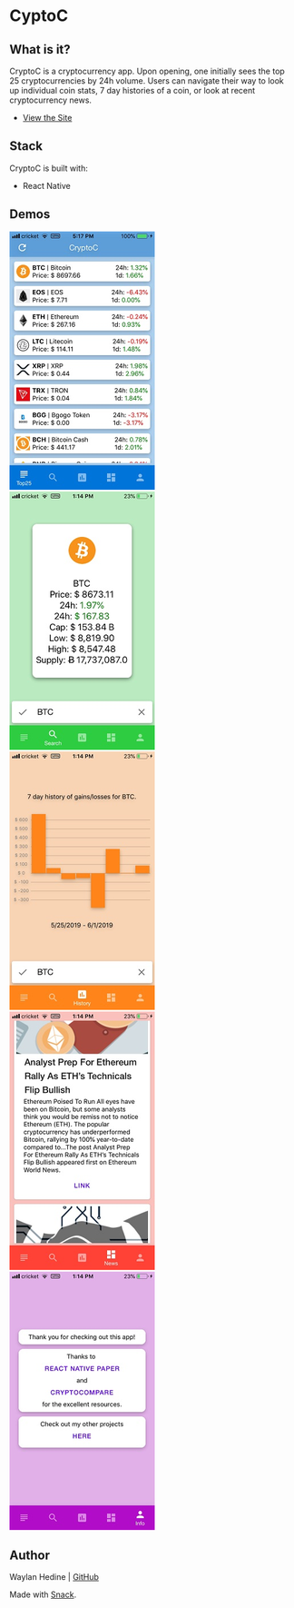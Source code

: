 # CyptoC

## What is it?

CryptoC is a cryptocurrency app. Upon opening, one initially sees the top 25 cryptocurrencies by 24h volume. Users can navigate their way to look up individual coin stats, 7 day histories of a coin, or look at recent cryptocurrency news.

* [View the Site](https://snack.expo.io/@waymans/belligerent-juice-box)

## Stack
CryptoC is built with:
* React Native

## Demos
![Demo Page 1](/display/crypto1.jpg)
![Demo Page 2](/display/crypto2.jpg)
![Demo Page 3](/display/crypto3.jpg)
![Demo Page 4](/display/crypto4.jpg)
![Demo Page 5](/display/crypto5.jpg)

## Author
Waylan Hedine | [GitHub](https://github.com/Waymans)

Made with [Snack](https://github.com/expo/snack-web).
